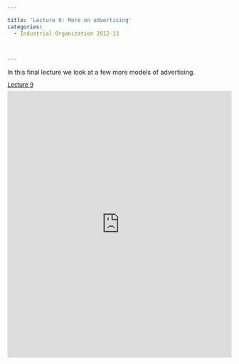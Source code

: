 ```yaml
---

title: 'Lecture 9: More on advertising'
categories:
  - Industrial Organization 2012-13



---
```

In this final lecture we look at a few more models of advertising.  <a title="View Lecture 9 on Scribd" href="https://www.scribd.com/doc/115895760/Lecture-9" style="margin: 12px auto 6px auto; font-family: Helvetica,Arial,Sans-serif; font-style: normal; font-variant: normal; font-weight: normal; font-size: 14px; line-height: normal; font-size-adjust: none; font-stretch: normal; -x-system-font: none; display: block; text-decoration: underline;">Lecture 9</a><iframe src="https://www.scribd.com/embeds/115895760/content?start_page=1&view_mode=scroll&access_key=key-1wkygh7bw4zhesbg3ufk" data-auto-height="false" data-aspect-ratio="1.33333333333333" scrolling="no" width="100%" height="600" frameborder="0"></iframe>
